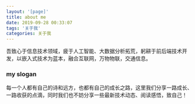 ```yaml
---
layout: '[page]'
title: about me
date: 2019-09-28 00:33:07
tags: '关于我'
categories: 关于我
---
```


吾致心于信息技术领域，疲于人工智能、大数据分析拓荒，躬耕于前后端技术开发，以嵌入式技术为蓝本，融合互联网，万物物联，交通信息。

### my slogan

每一个人都有自己的诗和远方，也都有自己的成长之路，这里我们分享一路成长、一路收获的点滴，同时我们也不妨分享一些最新技术动态、阅读感悟，致自己！


